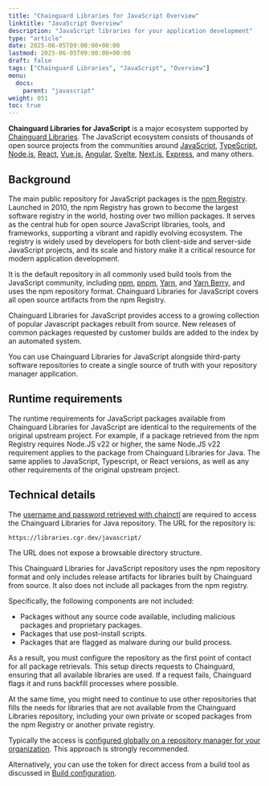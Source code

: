```yaml
---
title: "Chainguard Libraries for JavaScript Overview"
linktitle: "JavaScript Overview"
description: "JavaScript libraries for your application development"
type: "article"
date: 2025-06-05T09:00:00+00:00
lastmod: 2025-06-05T09:00:00+00:00
draft: false
tags: ["Chainguard Libraries", "JavaScript", "Overview"]
menu:
  docs:
    parent: "javascript"
weight: 051
toc: true
---
```


**Chainguard Libraries for JavaScript** is a major ecosystem supported
by [Chainguard Libraries](/chainguard/libraries/overview/). The JavaScript
ecosystem consists of thousands of open source projects from the communities
around [JavaScript](https://developer.mozilla.org/en-US/docs/Web/JavaScript),
[TypeScript](https://www.typescriptlang.org/), [Node.js](https://nodejs.org/),
[React](https://react.dev/), [Vue.js](https://vuejs.org/),
[Angular](https://angular.io/), [Svelte](https://svelte.dev/),
[Next.js](https://nextjs.org/), [Express](https://expressjs.com/), and many
others.

## Background

The main public repository for JavaScript packages is the [npm
Registry](https://npmjs.com/). Launched in 2010, the npm Registry has grown to
become the largest software registry in the world, hosting over two million
packages. It serves as the central hub for open source JavaScript libraries,
tools, and frameworks, supporting a vibrant and rapidly evolving ecosystem. The
registry is widely used by developers for both client-side and server-side
JavaScript projects, and its scale and history make it a critical resource for
modern application development.

It is the default repository in all commonly used build tools from the
JavaScript community, including [npm](https://www.npmjs.com/),
[pnpm](https://pnpm.io/), [Yarn](https://classic.yarnpkg.com/), and [Yarn
Berry](https://yarnpkg.com/), and uses the npm repository format. Chainguard
Libraries for JavaScript covers all open source artifacts from the npm Registry.

Chainguard Libraries for JavaScript provides access to a growing collection of
popular Javascript packages rebuilt from source. New releases of common packages
requested by customer builds are added to the index by an automated system.

You can use Chainguard Libraries for JavaScript alongside third-party software
repositories to create a single source of truth with your repository manager
application. 

## Runtime requirements

The runtime requirements for JavaScript packages available from Chainguard
Libraries for JavaScript are identical to the requirements of the original
upstream project. For example, if a package retrieved from the npm Registry
requires Node.JS v22 or higher, the same Node.JS v22 requirement applies to the
package from Chainguard Libraries for Java. The same applies to JavaScript,
Typescript, or React versions, as well as any other requirements of the original
upstream project.

## Technical details

The [username and password retrieved with
chainctl](/chainguard/libraries/access/) are required to access the Chainguard
Libraries for Java repository. The URL for the repository is:

```
https://libraries.cgr.dev/javascript/
```

The URL does not expose a browsable directory structure.

This Chainguard Libraries for JavaScript repository uses the npm repository
format and only includes release artifacts for libraries built by Chainguard
from source. It also does not include all packages from the npm registry.

Specifically, the following components are not included:

* Packages without any source code available, including malicious packages and
  proprietary packages.
* Packages that use post-install scripts.
* Packages that are flagged as malware during our build process.

As a result, you must configure the repository as the first point of contact for
all package retrievals. This setup directs requests to Chainguard, ensuring that
all available libraries are used. If a request fails, Chainguard flags it and
runs backfill processes where possible.

At the same time, you might need to continue to use other repositories that
fills the needs for libraries that are not available from the Chainguard
Libraries repository, including your own private or scoped packages from the npm
Registry or another private registry.

Typically the access is [configured globally on a repository manager for your
organization](/chainguard/libraries/javascript/global-configuration/). This
approach is strongly recommended. 

Alternatively, you can use the token for direct access from a build tool as
discussed in [Build
configuration](/chainguard/libraries/javascript/build-configuration/).

